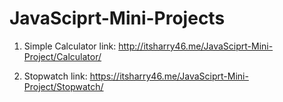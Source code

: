 # JavaSciprt-Mini-Projects

1. Simple Calculator
link: http://itsharry46.me/JavaSciprt-Mini-Project/Calculator/

2. Stopwatch
link: https://itsharry46.me/JavaSciprt-Mini-Project/Stopwatch/
